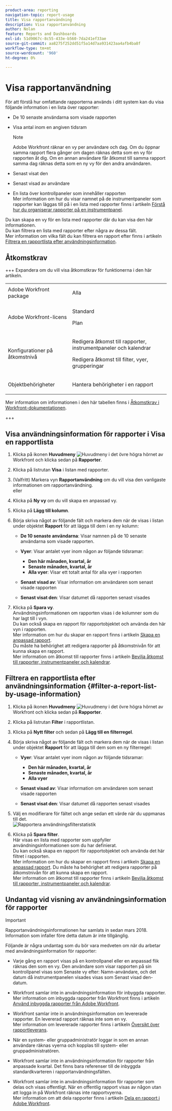 ```yaml
---
product-area: reporting
navigation-topic: report-usage
title: Visa rapportanvändning
description: Visa rapportanvändning
author: Nolan
feature: Reports and Dashboards
exl-id: 51d9067c-8c55-433e-b560-7da241ef33ae
source-git-commit: aa8275f252dd51f5a14d7aa931423aa4afb4ba8f
workflow-type: tm+mt
source-wordcount: '960'
ht-degree: 0%

---
```


# Visa rapportanvändning

<!--
<p data-mc-conditions="QuicksilverOrClassic.Draft mode">(NOTE: : *** DO NOT CHANGE, REMOVE, CHANGE LINK, RENAME THIS ARTICLE- IT IS LINKED TO THE PENDO GUIDE FOR THE MAIN REPORTS AREA***)</p>
-->

För att förstå hur omfattande rapporterna används i ditt system kan du visa följande information i en lista över rapporter:

* De 10 senaste användarna som visade rapporten
* Visa antal inom en angiven tidsram

  >[!NOTE]
  >
  >Adobe Workfront räknar en vy per användare och dag. Om du öppnar samma rapport flera gånger om dagen räknas detta som en vy för rapporten åt dig. Om en annan användare får åtkomst till samma rapport samma dag räknas detta som en ny vy för den andra användaren.

* Senast visat den
* Senast visad av användare
* En lista över kontrollpaneler som innehåller rapporten\
  Mer information om hur du visar namnet på de instrumentpaneler som rapporter kan läggas till på i en lista med rapporter finns i artikeln [Förstå hur du organiserar rapporter på en instrumentpanel](../../../reports-and-dashboards/reports/report-usage/understand-how-organize-reports-dashboard.md).

Du kan skapa en vy för en lista med rapporter där du kan visa den här informationen.\
Du kan filtrera en lista med rapporter efter några av dessa fält.\
Mer information om vilka fält du kan filtrera en rapport efter finns i artikeln [Filtrera en rapportlista efter användningsinformation](#filter-a-report-list-by-usage-information).

## Åtkomstkrav

+++ Expandera om du vill visa åtkomstkrav för funktionerna i den här artikeln. 

<table style="table-layout:auto"> 
 <col> 
 <col> 
 <tbody> 
  <tr> 
   <td role="rowheader">Adobe Workfront package</td> 
   <td> <p>Alla</p> </td> 
  </tr> 
  <tr> 
   <td role="rowheader">Adobe Workfront-licens</td> 
   <td> 
   <p>Standard</p>
   <p>Plan </p> </td> 
  </tr> 
  <tr> 
   <td role="rowheader">Konfigurationer på åtkomstnivå</td> 
   <td> <p>Redigera åtkomst till rapporter, instrumentpaneler och kalendrar</p> <p>Redigera åtkomst till filter, vyer, grupperingar</p></td> 
  </tr> 
  <tr> 
   <td role="rowheader">Objektbehörigheter</td> 
   <td> <p>Hantera behörigheter i en rapport</p></td> 
  </tr> 
 </tbody> 
</table>

Mer information om informationen i den här tabellen finns i [Åtkomstkrav i Workfront-dokumentationen](/help/quicksilver/administration-and-setup/add-users/access-levels-and-object-permissions/access-level-requirements-in-documentation.md).

+++

## Visa användningsinformation för rapporter i Visa en rapportlista

1. Klicka på ikonen **Huvudmeny** ![Huvudmeny](assets/main-menu-icon.png) i det övre högra hörnet av Workfront och klicka sedan på **Rapporter**.

1. Klicka på listrutan **Visa** i listan med rapporter.
1. (Valfritt) Markera vyn **Rapportanvändning** om du vill visa den vanligaste informationen om rapportanvändning.\
   eller

1. Klicka på **Ny vy** om du vill skapa en anpassad vy.
1. Klicka på **Lägg till kolumn**.
1. Börja skriva något av följande fält och markera dem när de visas i listan under objektet **Rapport** för att lägga till dem i en ny kolumn:

   * **De 10 senaste användarna**: Visar namnen på de 10 senaste användarna som visade rapporten.
   * **Vyer**: Visar antalet vyer inom någon av följande tidsramar:

      * **Den här månaden, kvartal, år**
      * **Senaste månaden, kvartal, år**
      * **Alla vyer**: Visar ett totalt antal för alla vyer i rapporten

   * **Senast visad av**: Visar information om användaren som senast visade rapporten
   * **Senast visat den**: Visar datumet då rapporten senast visades

1. Klicka på **Spara vy**.\
   Användningsinformationen om rapporten visas i de kolumner som du har lagt till i vyn.\
   Du kan också skapa en rapport för rapportobjektet och använda den här vyn i rapporten.\
   Mer information om hur du skapar en rapport finns i artikeln [Skapa en anpassad rapport](../../../reports-and-dashboards/reports/creating-and-managing-reports/create-custom-report.md).\
   Du måste ha behörighet att redigera rapporter på åtkomstnivån för att kunna skapa en rapport.\
   Mer information om åtkomst till rapporter finns i artikeln [Bevilja åtkomst till rapporter, instrumentpaneler och kalendrar](../../../administration-and-setup/add-users/configure-and-grant-access/grant-access-reports-dashboards-calendars.md).

## Filtrera en rapportlista efter användningsinformation {#filter-a-report-list-by-usage-information}

1. Klicka på ikonen **Huvudmeny** ![Huvudmeny](assets/main-menu-icon.png) i det övre högra hörnet av Workfront och klicka sedan på **Rapporter**.
1. Klicka på listrutan **Filter** i rapportlistan.
1. Klicka på **Nytt filter** och sedan på **Lägg till en filterregel**.
1. Börja skriva något av följande fält och markera dem när de visas i listan under objektet **Rapport** för att lägga till dem som en ny filterregel:

   * **Vyer**: Visar antalet vyer inom någon av följande tidsramar:

      * **Den här månaden, kvartal, år**
      * **Senaste månaden, kvartal, år**
      * **Alla vyer**

   * **Senast visad av**: Visar information om användaren som senast visade rapporten
   * **Senast visat den**: Visar datumet då rapporten senast visades

1. Välj en modifierare för fältet och ange sedan ett värde när du uppmanas till det.\
   ![Rapportera användningsfilterstatistik](assets/qs-report-usage-filter-statistics-350x150.png)

1. Klicka på **Spara filter**.\
   Här visas en lista med rapporter som uppfyller användningsinformationen som du har definierat.\
   Du kan också skapa en rapport för rapportobjektet och använda det här filtret i rapporten.\
   Mer information om hur du skapar en rapport finns i artikeln [Skapa en anpassad rapport](../../../reports-and-dashboards/reports/creating-and-managing-reports/create-custom-report.md). Du måste ha behörighet att redigera rapporter på åtkomstnivån för att kunna skapa en rapport.\
   Mer information om åtkomst till rapporter finns i artikeln [Bevilja åtkomst till rapporter, instrumentpaneler och kalendrar](../../../administration-and-setup/add-users/configure-and-grant-access/grant-access-reports-dashboards-calendars.md).

## Undantag vid visning av användningsinformation för rapporter

>[!IMPORTANT]
>
>Rapportanvändningsinformationen har samlats in sedan mars 2018. Information som infaller före detta datum är inte tillgänglig.

Följande är några undantag som du bör vara medveten om när du arbetar med användningsinformation för rapporter:

* Varje gång en rapport visas på en kontrollpanel eller en anpassad flik räknas den som en vy. Den användare som visar rapporten på sin kontrollpanel visas som Senaste vy efter: Namn-användare, och det datum då instrumentpanelen visades visas som Senast visad den-datum.
* Workfront samlar inte in användningsinformation för inbyggda rapporter.\
  Mer information om inbyggda rapporter från Workfront finns i artikeln [Använd inbyggda rapporter från Adobe Workfront](../../../reports-and-dashboards/reports/using-built-in-reports/use-workfront-built-in-reports.md).

* Workfront samlar inte in användningsinformation om levererade rapporter. En levererad rapport räknas inte som en vy.\
  Mer information om levererade rapporter finns i artikeln [Översikt över rapportleverans](../../../reports-and-dashboards/reports/creating-and-managing-reports/set-up-report-deliveries.md).

* När en system- eller gruppadministratör loggar in som en annan användare räknas vyerna och kopplas till system- eller gruppadministratören.
* Workfront samlar inte in användningsinformation för rapporter från anpassade kvartal. Det finns bara referenser till de inbyggda standardkvarteren i rapportanvändningsfälten.
* Workfront samlar inte in användningsinformation för rapporter som delas och visas offentligt. När en offentlig rapport visas av någon utan att logga in på Workfront räknas inte rapportvyerna.\
  Mer information om att dela rapporter finns i artikeln [Dela en rapport i Adobe Workfront](../../../reports-and-dashboards/reports/creating-and-managing-reports/share-report.md).
